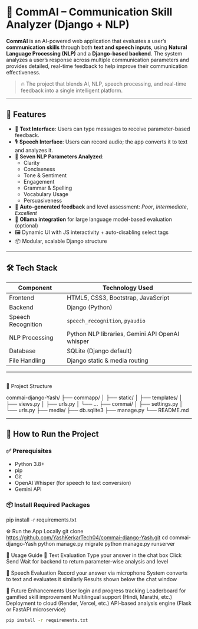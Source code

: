 # 🧠 CommAI – Communication Skill Analyzer (Django + NLP)

**CommAI** is an AI-powered web application that evaluates a user’s **communication skills** through both **text and speech inputs**, using **Natural Language Processing (NLP)** and a **Django-based backend**. The system analyzes a user’s response across multiple communication parameters and provides detailed, real-time feedback to help improve their communication effectiveness.

> 🔥 The project that blends AI, NLP, speech processing, and real-time feedback into a single intelligent platform.

---

## 📌 Features

- 💬 **Text Interface**: Users can type messages to receive parameter-based feedback.
- 🎙️ **Speech Interface**: Users can record audio; the app converts it to text and analyzes it.
- 🧠 **Seven NLP Parameters Analyzed**:
  - Clarity
  - Conciseness
  - Tone & Sentiment
  - Engagement
  - Grammar & Spelling
  - Vocabulary Usage
  - Persuasiveness
- 🧾 **Auto-generated feedback** and level assessment: *Poor*, *Intermediate*, *Excellent*
- 🧊 **Ollama integration** for large language model-based evaluation (optional)
- 🖼️ Dynamic UI with JS interactivity + auto-disabling select tags
- 📦 Modular, scalable Django structure

---

## 🛠️ Tech Stack

| Component           | Technology Used        |
|--------------------|------------------------|
| Frontend           | HTML5, CSS3, Bootstrap, JavaScript |
| Backend            | Django (Python)        |
| Speech Recognition | `speech_recognition`, `pyaudio` |
| NLP Processing     | Python NLP libraries, Gemini API OpenAI whisper |
| Database           | SQLite (Django default) |
| File Handling      | Django static & media routing |

---

## 
📂 Project Structure

commai-django-Yash/
├── commapp/
│ ├── static/
│ ├── templates/
│ ├── views.py
│ ├── urls.py
│ └── ...
├── commai/
│ ├── settings.py
│ └── urls.py
├── media/
├── db.sqlite3
├── manage.py
└── README.md


---

## 🚀 How to Run the Project

### ✅ Prerequisites

- Python 3.8+
- pip
- Git
- OpenAI Whisper (for speech to text conversion)
- Gemini API

### 📦 Install Required Packages
pip install -r requirements.txt

⚙️ Run the App Locally
git clone https://github.com/YashKerkarTech04/commai-django-Yash.git
cd commai-django-Yash
python manage.py migrate
python manage.py runserver

🧪 Usage Guide
💬 Text Evaluation
Type your answer in the chat box
Click Send
Wait for backend to return parameter-wise analysis and level

🎤 Speech Evaluation
Record your answer via microphone
System converts to text and evaluates it similarly
Results shown below the chat window

🌱 Future Enhancements
User login and progress tracking
Leaderboard for gamified skill improvement
Multilingual support (Hindi, Marathi, etc.)
Deployment to cloud (Render, Vercel, etc.)
API-based analysis engine (Flask or FastAPI microservice)
```bash
pip install -r requirements.txt
